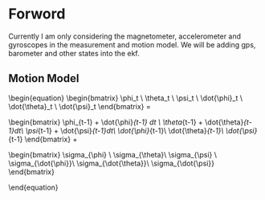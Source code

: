 # Forword
Currently I am only considering the magnetometer, accelerometer and gyroscopes in the measurement and motion model. We will be adding gps, barometer and other states into the ekf. 

## Motion Model

\begin{equation} 
    \begin{bmatrix}
    \phi_t \\ 
    \theta_t \\ 
    \psi_t \\ 
    \dot{\phi}_t \\ 
    \dot{\theta}_t \\ 
    \dot{\psi}_t
    \end{bmatrix} =

\begin{bmatrix}
\phi_{t-1} + \dot{\phi}_{t-1} dt \\ 
\theta_{t-1} + \dot{\theta}_{t-1}dt\\ 
\psi_{t-1} + \dot{\psi}_{t-1}dt\\ 
\dot{\phi}_{t-1}\\ 
\dot{\theta}_{t-1}\\ 
\dot{\psi}_{t-1}
\end{bmatrix} +


\begin{bmatrix}
\sigma_{\phi}  \\ 
\sigma_{\theta}\\ 
\sigma_{\psi} \\ 
\sigma_{\dot{\phi}}\\ 
\sigma_{\dot{\theta}}\\ 
\sigma_{\dot{\psi}}
\end{bmatrix}

\end{equation}
